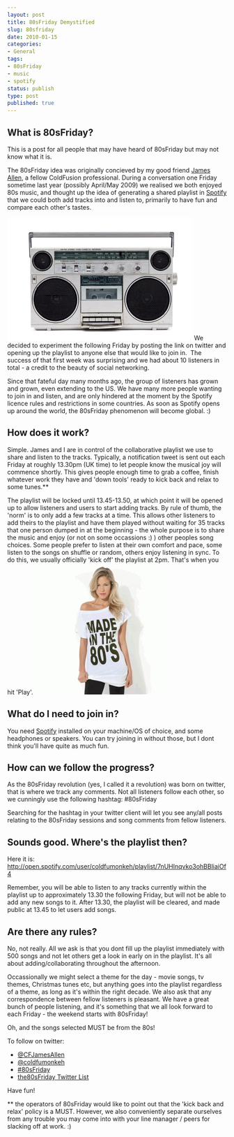 ```yaml
---
layout: post
title: 80sFriday Demystified
slug: 80sfriday
date: 2010-01-15
categories:
- General
tags:
- 80sFriday
- music
- spotify
status: publish
type: post
published: true
---
```

<h2>What is 80sFriday?</h2>
<p>This is a post for all people that may have heard of 80sFriday but may not know what it is.</p>
<p>The 80sFriday idea was originally concieved by my good friend <a title="Visit http://jamesallen.name/" href="http://jamesallen.name/" target="_blank">James Allen</a>, a fellow ColdFusion professional. During a conversation one Friday sometime last year (possibly April/May 2009) we realised we both enjoyed 80s music, and thought up the idea of generating a shared playlist in <a title="Spotify" href="http://www.spotify.com/" target="_blank">Spotify</a> that we could both add tracks into and listen to, primarily to have fun and compare each other's tastes.</p>
<p><img title="80sFriday BoomBox" src="/assets/uploads/2010/01/80sBoomBox.gif" alt="80sFriday BoomBox" /> We decided to experiment the following Friday by posting the link on twitter and opening up the playlist to anyone else that would like to join in.  The success of that first week was surprising and we had about 10 listeners in total - a credit to the beauty of social networking.</p>
<p>Since that fateful day many months ago, the group of listeners has grown and grown, even extending to the US. We have many more people wanting to join in and listen, and are only hindered at the moment by the Spotify licence rules and restrictions in some countries. As soon as Spotify opens up around the world, the 80sFriday phenomenon will become global. :)</p>
<h2>How does it work?</h2>
<p>Simple. James and I are in control of the collaborative playlist we use to share and listen to the tracks. Typically, a notification tweet is sent out each Friday at roughly 13.30pm (UK time) to let people know the musical joy will commence shortly. This gives people enough time to grab a coffee, finish whatever work they have and 'down tools' ready to kick back and relax to some tunes.**</p>
<p>The playlist will be locked until 13.45-13.50, at which point it will be opened up to allow listeners and users to start adding tracks. By rule of thumb, the 'norm' is to only add a few tracks at a time. This allows other listeners to add theirs to the playlist and have them played without waiting for 35 tracks that one person dumped in at the beginning - the whole purpose is to share the music and enjoy (or not on some occassions :) ) other peoples song choices. Some people prefer to listen at their own comfort and pace, some listen to the songs on shuffle or random, others enjoy listening in sync. To do this, we usually officially 'kick off' the playlist at 2pm. That's when you hit 'Play'. <img title="madeinthe80s" src="/assets/uploads/2010/01/madeinthe80s-300x300.gif" alt="madeinthe80s" /></p>
<h2>What do I need to join in?</h2>
<p>You need <a title="Spotify" href="http://www.spotify.com/" target="_blank">Spotify</a> installed on your machine/OS of choice, and some headphones or speakers. You can try joining in without those, but I dont think you'll have quite as much fun.</p>
<h2>How can we follow the progress?</h2>
<p>As the 80sFriday revolution (yes, I called it a revolution) was born on twitter, that is where we track any comments. Not all listeners follow each other, so we cunningly use the following hashtag: #80sFriday</p>
<p>Searching for the hashtag in your twitter client will let you see any/all posts relating to the 80sFriday sessions and song comments from fellow listeners.</p>
<h2>Sounds good. Where's the playlist then?</h2>
<p>Here it is: <a title="80sFriday Spotify Playlist" href="http://open.spotify.com/user/coldfumonkeh/playlist/7nUHInqvko3ohBBliaiOf4" target="_blank">http://open.spotify.com/user/coldfumonkeh/playlist/7nUHInqvko3ohBBliaiOf4</a></p>
<p>Remember, you will be able to listen to any tracks currently within the playlist up to approximately 13.30 the following Friday, but will not be able to add any new songs to it. After 13.30, the playlist will be cleared, and made public at 13.45 to let users add songs.</p>
<h2>Are there any rules?</h2>
<p>No, not really. All we ask is that you dont fill up the playlist immediately with 500 songs and not let others get a look in early on in the playlist. It's all about adding/collaborating throughout the afternoon.</p>
<p>Occassionally we might select a theme for the day - movie songs, tv themes, Christmas tunes etc, but anything goes into the playlist regardless of a theme, as long as it's within the right decade. We also ask that any correspondence between fellow listeners is pleasant. We have a great bunch of people listening, and it's something that we all look forward to each Friday - the weekend starts with 80sFriday!</p>
<p>Oh, and the songs selected MUST be from the 80s!</p>
<p>To follow on twitter:</p>
<ul>
<li><a title="CFJamesAllen Twitter Profile" href="http://twwitter.com/CFJamesAllen" target="_blank">@CFJamesAllen</a></li>
<li><a title="coldfumonkeh Twitter Profile" href="http://twitter.com/coldfumonkeh" target="_blank">@coldfumonkeh</a></li>
<li><a title="80sFriday Twitter Search" href="http://twitter.com/#search?q=%2380sFriday" target="_blank">#80sFriday</a></li>
<li><a title="80sFriday Twitter List" href="http://twitter.com/CFJamesAllen/the80sfriday" target="_blank">the80sFriday Twitter List</a></li>
</ul>
<p>Have fun!</p>
<p>** the operators of 80sFriday would like to point out that the 'kick back and relax' policy is a MUST. However, we also conveniently separate ourselves from any trouble you may come into with your line manager / peers for slacking off at work. :)</p>
